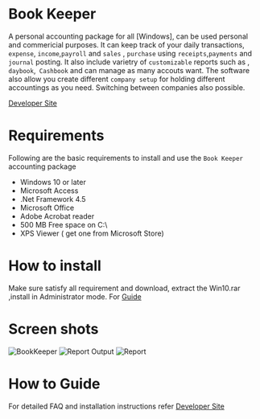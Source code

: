 # Book Keeper
A personal accounting package for all [Windows], can be used personal and commericial purposes. It can keep track of your daily transactions, `expense`, `income`,`payroll` and `sales` , `purchase` using `receipts`,`payments` and `journal` posting. It also include varietry of `customizable` reports such as , `daybook`,` Cashbook` and can manage as many accouts want. The software also allow you create different `company setup` for holding different accountings as you need. Switching between companies also possible.

[Developer Site](https://developerm.dev/codehats-bookkeeper_accounting_package/)
# Requirements
Following are the basic requirements to install and use the `Book Keeper` accounting package
- Windows 10 or later
- Microsoft Access
- .Net Framework 4.5
- Microsoft Office
- Adobe Acrobat reader
- 500 MB Free space on C:\
- XPS Viewer ( get one from Microsoft Store)
# How to install
Make sure satisfy all requirement  and download, extract the Win10.rar ,install in Administrator mode. For [Guide](https://developerm.dev/codehats-bookkeeper_accounting_package/)
# Screen shots
![BookKeeper](https://developermblog.files.wordpress.com/2020/06/untitled-1.png)
![Report Output](https://developermblog.files.wordpress.com/2020/06/report.png)
![Report](https://developermblog.files.wordpress.com/2020/06/account_list.png)
# How to Guide
For detailed FAQ and installation instructions refer [Developer Site](https://developerm.dev/codehats-bookkeeper_accounting_package/)
